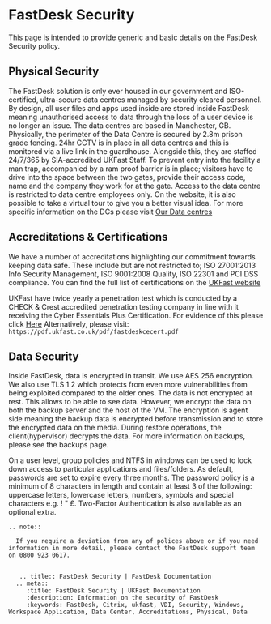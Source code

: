 # FastDesk Security

This page is intended to provide generic and basic details on the FastDesk Security policy.

## Physical Security

The FastDesk solution is only ever housed in our government and ISO-certified, ultra-secure data centres managed by security cleared personnel. By design, all user files and apps used inside are stored inside FastDesk meaning unauthorised access to data through the loss of a user device is no longer an issue. The data centres are based in Manchester, GB. Physically, the perimeter of the Data Centre is secured by 2.8m prison grade fencing. 24hr CCTV is in place in all data centres and this is monitored via a live link in the guardhouse. Alongside this, they are staffed 24/7/365 by SIA-accredited UKFast Staff. To prevent entry into the facility a man trap, accompanied by a ram proof barrier is in place; visitors have to drive into the space between the two gates, provide their access code, name and the company they work for at the gate. Access to the data centre is restricted to data centre employees only. On the website, it is also possible to take a virtual tour to give you a better visual idea. For more specific information on the DCs please visit [Our Data centres](https://www.ukfast.co.uk/inside-our-data-centres.html)

## Accreditations & Certifications

We have a number of accreditations highlighting our commitment towards keeping data safe. These include but are not restricted to; ISO 27001:2013 Info Security Management, ISO 9001:2008 Quality, ISO 22301 and PCI DSS compliance. You can find the full list of certifications on the [UKFast website](https://www.ukfast.co.uk/certifications.html)

UKFast have twice yearly a penetration test which is conducted by a CHECK & Crest accredited penetration testing company in line with it receiving the Cyber Essentials Plus Certification. For evidence of this please click [Here](https://www.ukfast.co.uk/certifications.html) Alternatively, please visit: `https://pdf.ukfast.co.uk/pdf/fastdeskcecert.pdf`

## Data Security

Inside FastDesk, data is encrypted in transit. We use AES 256 encryption. We also use TLS 1.2 which protects from even more vulnerabilities from being exploited compared to the older ones. The data is not encrypted at rest. This allows to be able to see data. However, we encrypt the data on both the backup server and the host of the VM. The encryption is agent side meaning the backup data is encrypted before transmission and to store the encrypted data on the media. During restore operations, the client(hypervisor) decrypts the data. For more information on backups, please see the backups page.

On a user level, group policies and NTFS in windows can be used to lock down access to particular applications and files/folders. As default, passwords are set to expire every three months. The password policy is a minimum of 8 characters in length and contain at least 3 of the following: uppercase letters, lowercase letters, numbers, symbols and special characters e.g. ! " £. Two-Factor Authentication is also available as an optional extra.

```eval_rst
.. note::

  If you require a deviation from any of polices above or if you need information in more detail, please contact the FastDesk support team on 0800 923 0617.
  
```

 ```eval_rst
    .. title:: FastDesk Security | FastDesk Documentation
   .. meta::
      :title: FastDesk Security | UKFast Documentation
      :description: Information on the security of FastDesk
      :keywords: FastDesk, Citrix, ukfast, VDI, Security, Windows, Workspace Application, Data Center, Accreditations, Physical, Data
```
